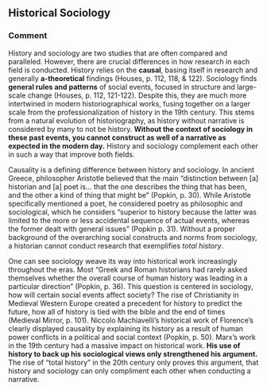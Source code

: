 ## Historical Sociology 
### Comment
History and sociology are two studies that are often compared and paralleled. However, there are crucial differences in how research in each field is conducted. History relies on the **causal**, basing itself in research and generally **a-theoretical** findings (Houses, p. 112, 118, & 122). Sociology finds **general rules and patterns** of social events, focused in structure and large-scale change (Houses, p. 112, 121-122). Despite this, they are much more intertwined in modern historiographical works, fusing together on a larger scale from the professionalization of history in the 19th century. This stems from a natural evolution of historiography, as history without narrative is considered by many to not be history. **Without the context of sociology in these past events, you cannot construct as well of a narrative as expected in the modern day.** History and sociology complement each other in such a way that improve both fields. 

Causality is a defining difference between history and sociology. In ancient Greece, philosopher Aristotle believed that the main “distinction between [a] historian and [a] poet is… that the one describes the thing that has been, and the other a kind of thing that might be” (Popkin, p. 30). While Aristotle specifically mentioned a poet, he considered poetry as philosophic and sociological, which he considers “superior to history because the latter was limited to the more or less accidental sequence of actual events, whereas the former dealt with general issues” (Popkin p. 31). Without a proper background of the overarching social constructs and norms from sociology, a historian cannot conduct research that exemplifies *total history*.

One can see sociology weave its way into historical work increasingly throughout the eras. Most “Greek and Roman historians had rarely asked themselves whether the overall course of human history was leading in a particular direction” (Popkin, p. 36). This question is centered in sociology, how will certain social events affect society? The rise of Christianity in Medieval Western Europe created a precedent for history to predict the future, how all of history is tied with the bible and the end of times (Medieval Mirror, p. 101). Niccolo Machiavelli’s historical work of Florence’s clearly displayed causality by explaining its history as a result of human power conflicts in a political and social context (Popkin, p. 50). Marx’s work in the 19th century had a massive impact on historical work. **His use of history to back up his sociological views only strengthened his argument.** The rise of “total history” in the 20th century only proves this argument, that history and sociology can only compliment each other when conducting a narrative. 

